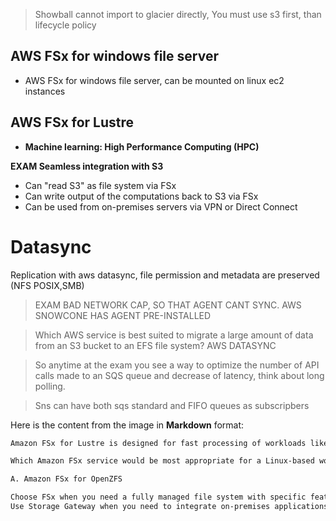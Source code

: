 > Showball cannot import to glacier directly, You must use s3 first, than lifecycle policy

## AWS FSx for windows file server
- AWS FSx for windows file server, can be mounted on linux ec2 instances


## AWS FSx for Lustre

- **Machine learning: High Performance Computing (HPC)**

**EXAM Seamless integration with S3**

- Can "read S3" as file system via FSx
- Can write output of the computations back to S3 via FSx
- Can be used from on-premises servers via VPN or Direct Connect



# Datasync
Replication with aws datasync, file permission and metadata are preserved (NFS POSIX,SMB)
> EXAM BAD NETWORK CAP, SO THAT AGENT CANT SYNC. AWS SNOWCONE HAS AGENT PRE-INSTALLED


>Which AWS service is best suited to migrate a large amount of data from an S3 bucket to an EFS file system? AWS DATASYNC

> So anytime at the exam you see a way to optimize the number of API calls made to an SQS queue and decrease of latency, think about long polling.


>Sns can have both sqs standard and FIFO queues as subscripbers

Here is the content from the image in **Markdown** format:


```markdown
Amazon FSx for Lustre is designed for fast processing of workloads like machine learning and high-performance computing. It can be linked directly to data in Amazon S3.
```

```markdown
Which Amazon FSx service would be most appropriate for a Linux-based workload that requires advanced data management features like snapshots, cloning, and data compression?

A. Amazon FSx for OpenZFS
```


```markdown
Choose FSx when you need a fully managed file system with specific features and protocol support.
Use Storage Gateway when you need to integrate on-premises applications with AWS storage without significant changes to your existing infrastructure.
```